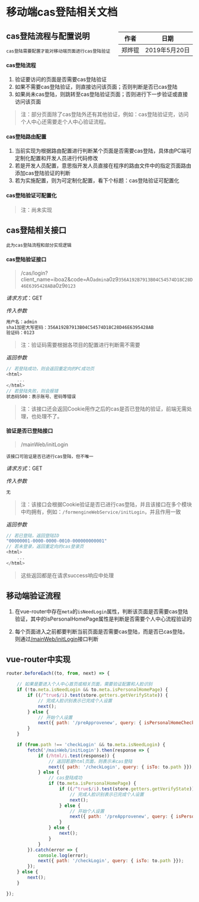 # 移动端cas登陆相关文档

<div style="float:right">

|作者|日期|
|----|---|
|郑烨锟|2019年5月20日|

</div>

## cas登陆流程与配置说明

	cas登陆需要配置才能对移动端页面进行cas登陆验证

#### cas登陆流程

1. 验证要访问的页面是否需要cas登陆验证
2. 如果不需要cas登陆验证，则直接访问该页面；否则判断是否已cas登陆
3. 如果尚未cas登陆，则跳转至cas登陆验证页面；否则进行下一步验证或直接访问该页面

> 注：部分页面除了cas登陆外还有其他验证，例如：cas登陆验证完，访问个人中心还需要走个人中心验证流程。

#### cas登陆路由配置

1. 当前实现为根据路由配置进行判断某个页面是否需要cas登陆，具体由PC端可定制化配置和开发人员进行代码修改
2. 若是开发人员配置，意思指开发人员直接在程序的路由文件中的指定页面路由添加cas登陆验证的判断
3. 若为实施配置，则为可定制化配置，看下个标题：cas登陆验证可配置化

#### cas登陆验证可配置化

> 注：尚未实现

## cas登陆相关接口
    
    此为cas登陆流程和部分实现逻辑

#### cas登陆验证接口

> /cas/login?client_name=iboa2&code=A0`admin`a0z9`356A192B7913B04C54574D18C28D46E6395428AB`a0z9`0123`

*请求方式*：GET

*传入参数*

```js
用户名：admin
sha1加密大写密码：356A192B7913B04C54574D18C28D46E6395428AB
验证码：0123
```

> 注：验证码需要根据各项目的配置进行判断需不需要

*返回参数*

```js
// 若登陆成功，则会返回重定向的PC成功页
<html>
	...
</html>
// 若登陆失败，则会报错
状态码500：表示账号、密码等错误
```

> 注：该接口还会返回Cookie用作之后的cas是否已登陆的验证，前端无需处理，也处理不了。

#### 验证是否已登陆接口

> /mainWeb/initLogin

	该接口可验证是否已进行cas登陆，但不唯一

*请求方式*：GET

*传入参数*

```js
无
```

> 注：该接口会根据Cookie验证是否已进行cas登陆，并且该接口在多个模块中均拥有，例如：`/formengineWebService/initLogin`，并且作用一致

*返回参数*

```js
// 若已登陆，返回登陆ID
"00000001-0000-0000-0010-000000000001"
// 若未登录，返回重定向的cas登录页
<html>
	...
</html>
```

> 这些返回都是在请求success响应中处理

## 移动端验证流程

1. 在vue-router中存在`meta`的`isNeedLogin`属性，判断该页面是否需要cas登陆验证，其中的isPersonalHomePage属性是判断是否需要个人中心流程验证的

2. 每个页面进入之前都要判断当前页面是否需要cas登陆，而是否已cas登陆，则通过<a href="#ibase/微信公众号/接口文档/移动端cas登陆相关文档?id=验证是否已登陆接口">/mainWeb/initLogin</a>接口判断

## vue-router中实现

```js
router.beforeEach((to, from, next) => {

	// 如果是要进入个人中心首页或相关页面，需要验证配置和人脸识别
	if (!to.meta.isNeedLogin && to.meta.isPersonalHomePage) {
		if ((/^true$/i).test(store.getters.getVerifyState)) {
			// 完成人脸识别表示已完成个人设置
			next();
		} else {
			// 开始个人设置
			next({ path: '/preApprovenew', query: { isPersonalHomeCheck: true } });
		}
	}

	if (from.path !== 'checkLogin' && to.meta.isNeedLogin) {
		fetch('/mainWeb/initLogin').then(response => {
			if (/html/i.test(response)) {
				// 返回若是html页面，则表示未cas登陆
				next({ path: '/checkLogin', query: { isTo: to.path }});
			} else {
				// cas登陆成功
				if (to.meta.isPersonalHomePage) {
					if ((/^true$/i).test(store.getters.getVerifyState)) {
						// 完成人脸识别表示已完成个人设置
						next();
					} else {
						// 开始个人设置
						next({ path: '/preApprovenew', query: { isPersonalHomeCheck: true } });
					}
				} else {
					next();
				}
			}
		}).catch(error => {
			console.log(error);
			next({ path: '/checkLogin', query: { isTo: to.path }});
		});
	} else {
		next();
	}

});
```
